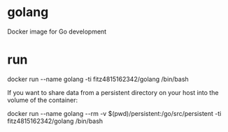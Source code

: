 # golang
Docker image for Go development

# run 
docker run --name golang -ti fitz4815162342/golang /bin/bash


If you want to share data from a persistent directory on your host into the volume of the container:

docker run --name golang --rm -v $(pwd)/persistent:/go/src/persistent -ti fitz4815162342/golang /bin/bash
